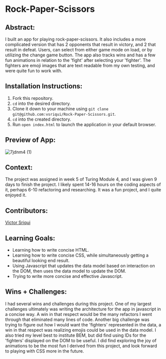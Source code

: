 # Rock-Paper-Scissors

## Abstract:

I built an app for playing rock-paper-scissors. It also includes a more complicated version that has 2 opponents that result in victory, and 2 that result in defeat. Users, can select from either game mode on load, or by utilizing the change game button. The app also tracks wins and has a few fun animations in relation to the 'fight' after selecting your 'fighter'. The fighters are emoji images that are text readable from my own testing, and were quite fun to work with.

## Installation Instructions:
1. Fork this repository.
2. `cd` into the desired directory.
3. Clone it down to your machine using `git clone git@github.com:vsriqui/Rock-Paper-Scissors.git`.
4. `cd` into the created directory.
5. Run `open index.html` to launch the application in your default browser.

## Preview of App:

![7jdnm4 (1)](https://user-images.githubusercontent.com/123952182/234168667-b9edfb55-ff85-494d-bf07-42691bb34948.gif)

## Context:

The project was assigned in week 5 of Turing Module 4, and I was given 9 days to finish the project. I likely spent 14-16 hours on the coding aspects of it, perhaps 6-10 refactoring and researching. It was a fun project, and I quite enjoyed it.

## Contributors:

[Victor Sriqui](https://github.com/vsriqui)

## Learning Goals:

- Learning how to write concise HTML.
- Learning how to write concise CSS, while simultaneously getting a beautiful looking end result.
- Using Javascript that updates the data model based on interaction on the DOM, then uses the data model to update the DOM.
- Trying to write more concise and effective Javascript.

## Wins + Challenges:

I had several wins and challenges during this project. One of my largest challenges ultimately was writing the architecture for the app in javascript in a concise way. A win in that respect would be the many refactors I went through that eliminated many lines of code. Another big challenge was trying to figure out how I would want the 'fighters' represented in the data, a win in that respect was realizing emojis could be used in the data model. I also tried my level best to institute BEM, but did find using IDs for the 'fighters' displayed on the DOM to be useful. I did find exploring the joy of animations to be the most fun I derived from this project, and look forward to playing with CSS more in the future.


